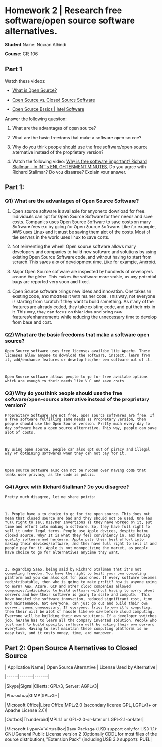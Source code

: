 # Homework 2 | Research free software/open source software alternatives.

**Student** Name: Nouran Alhindi

**Course:** CIS 106



## Part 1

Watch these videos:

* [What is Open Source?](https://bit.ly/3bQwE3z)

* [Open Source vs. Closed Source Software](https://bit.ly/3irHu1b)

* [Open Source Basics | Intel Software](https://bit.ly/2LBF8RK)



Answer the following question:



1. What are the advantages of open source?

2. What are the basic freedoms that make a software open source?

3. Why do you think people should use the free software/open-source alternative instead of the proprietary version?

4. Watch the following video: [Why is free software important? Richard Stallman - in INT's ENLIGHTENMENT MINUTES.](https://www.youtube.com/watch?v=ZPPikY3uLIQ) Do you agree with Richard Stallman? Do you disagree? Explain your answer. 



## Part 1: 



### Q1) What are the advantages of Open Source Software?



1. Open source software is available for anyone to download for free. Individuals can opt for Open Source Software for their needs and save costs. Companies uses Open Source Software to save costs on many Software fees etc by going for Open Source Software. Like for example, AWS uses Linux and it must be saving them alot of the costs. Most of the servers in the world uses linux to save costs.



2. Not reinventing the wheel! Open source software allows many developers and companies to build new software and solutions by using existing Open Source Software code, and without having to start from scratch. This saves alot of development time. Like for example, Android.



3. Major Open Source software are inspected by hundreds of developers around the globe. This makes the software more stable, as any potential bugs are reported very soon and fixed.



4. Open Source software brings new ideas and innovation. One takes an existing code, and modifies it with his/her code. This way, not everyone is starting from scratch if they want to build something. As many of the features are already coded, they take existing code, and put their mix in it. This way, they can focus on thier idea and bring new features/enhancements while reducing the unnecessary time to develop from base and cost.



### Q2) What are the basic freedoms that make a software open source?



    Open Source software uses free licenses availabe like Apache. These licenses allow anyone to download the software, inspect, learn from it, add/enchance features or develop his/her own software out of it. 



    Open Source software allows people to go for free availabe options which are enough to their needs like VLC and save costs.



### Q3) Why do you think people should use the free software/open-source alternative instead of the proprietary version?



    Propreitary Software are not free, open source softwares are free. If a free software fulfilling same needs as Propretary version, then people should use the Open Source version. Pretty much every day to day software have a open source alternative. This way, people can save alot of costs.



    By using open source, people can also opt out of piracy and illegal way of obtaining softwares when they can not pay for it.



    Open source software also can not be hidden over having code that leaks user privacy, as the code is public.



### Q4) Agree with Richard Stallman? Do you disagree?



    Pretty much disagree, let me share points:



    1. People have a to choice to go for the open source. This does not mean that closed source are bad and they should not be used. One has full right to sell his/her inventions as they have worked on it, put time and effort into making a software. So, they have full right to sell it under legal terms. People use Apple devices, despite being closed source. Why? It is what they feel conviniency in, and having quality software and hardware. Apple puts their best effort into making their devices/software, and they have full right to sell it and people pay for it. Apple is not monopolizing the market, as people have choice to go for alternatives anytime they want.



    2. Regarding SaaS, being said by Richard Stallman that it's not computing freedom. You have the right to build your own computing platform and you can also opt for paid ones. If every software becomes redistributable, then who is going to make profit? how is anyone going to earn? AWS, Azure, GCP and other cloud companies allowed companies/individuals to build software without having to worry about servers and how their softawre is going to scale and compute.  This have boosted the software innovation, reduced significant cost, time and maintenance. Not everyone, can just go out and build their own server, seems unnecessary. If everyone, tries to own it's computing, then their will be alot of hassle like we saw before cloud computing. Everyone will be building their own solutions. If a developer switches job, he/she has to learn all the company invented solution. People who just want to build specific software will be making their own servers everytime. Having to self maintain these computing platforms is no easy task, and it costs money, time, and manpower. 



## Part 2: Open Source Alternatives to Closed Source





| Application Name | Open Source Alternative | License Used by Alternative|

|------|-------|-------|

|Skype|Signal|Clients: GPLv3, Server: AGPLv3|

|Photoshop|GIMP|GPLv3+|

|Microsoft Office|Libre Office|MPLv2.0 (secondary license GPL, LGPLv3+ or Apache License 2.0)|

|Outlook|Thunderbird|MPL1.1 or GPL-2.0-or-later or LGPL-2.1-or-later|

|Microsoft Hyper-V|VirtualBox|Base Package (USB support only for USB 1.1): GNU General Public License version 2 (Optionally CDDL for most files of the source distribution), "Extension Pack" (including USB 3.0 support): PUEL|

